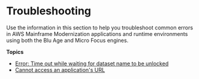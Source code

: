 # Troubleshooting<a name="troubleshooting-m2"></a>

Use the information in this section to help you troubleshoot common errors in AWS Mainframe Modernization applications and runtime environments using both the Blu Age and Micro Focus engines\.

**Topics**
+ [Error: Time out while waiting for dataset name to be unlocked](ba-blusam-timeout.md)
+ [Cannot access an application's URL](both-application-connectivity.md)